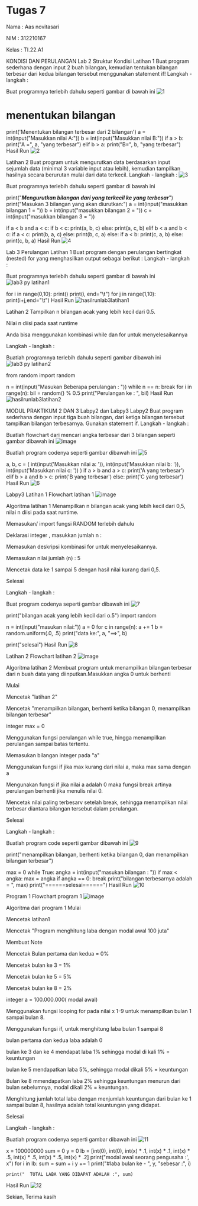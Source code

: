 # Tugas 7

Nama : Aas novitasari

NIM : 312210167

Kelas : TI.22.A1

KONDISI DAN PERULANGAN
Lab 2 Struktur Kondisi
Latihan 1
Buat program sederhana dengan input 2 buah bilangan, kemudian tentukan bilangan terbesar dari kedua bilangan tersebut menggunakan statement if!
Langkah - langkah :

Buat programnya terlebih dahulu seperti gambar di bawah ini
![1](https://user-images.githubusercontent.com/116045324/200510424-3d0b51d6-6831-4eb0-a87e-ba824a0f321c.PNG)

# menentukan bilangan
print('Menentukan bilangan terbesar dari 2 bilangan')
a = int(input("Masukkan nilai A:"))
b = int(input("Masukkan nilai B:"))
if a > b:
    print("A =", a, "yang terbesar")
elif b > a:
    print("B=", b, "yang terbesar")
Hasil Run
![2](https://user-images.githubusercontent.com/116045324/200510689-e1554b83-9946-447a-8778-a01d1f4dc811.PNG)


Latihan 2
Buat program untuk mengurutkan data berdasarkan input sejumlah data (minimal 3 variable input atau lebih), kemudian tampilkan hasilnya secara berurutan mulai dari data terkecil.
Langkah - langkah :
![3](https://user-images.githubusercontent.com/116045324/200511428-f2806cde-237b-4e5d-afe1-35986d3df740.PNG)

Buat programnya terlebih dahulu seperti gambar di bawah ini


print("_____Mengurutkan bilangan dari yang terkecil ke yang terbesar_____")
print("Masukan 3 bilangan yang akan diurutkan:")
a = int(input("masukkan bilangan 1 = "))
b = int(input("masukkan bilangan 2 = "))
c = int(input("masukkan bilangan 3 = "))

if a < b and a < c:
    if b < c:
        print(a, b, c)
    else:
        print(a, c, b)
elif b < a and b < c:
    if a < c:
        print(b, a, c)
    else:
        print(b, c, a)
else:
    if a < b:
        print(c, a, b)
    else:
        print(c, b, a)
Hasil Run
![4](https://user-images.githubusercontent.com/116045324/200519552-b1709006-1b63-4fcd-a104-2221135fdc37.PNG)



Lab 3 Perulangan
Latihan 1
Buat program dengan perulangan bertingkat (nested) for yang menghasilkan output sebagai berikut :
Langkah - langkah :

Buat programnya terlebih dahulu seperti gambar di bawah ini
![lab3 py latihan1](https://user-images.githubusercontent.com/116045324/200520452-74326b77-af0a-4809-984c-a0159e696c55.PNG)



for i in range(0,10):
    print()
    print(i, end="\t")
    for j in range(1,10):
        print(i+j,end="\t")
Hasil Run
![hasilrunlab3latihan1](https://user-images.githubusercontent.com/116045324/200520597-5769bd94-f4cf-4f7b-bc04-7b82a7ae8223.PNG)


Latihan 2
Tampilkan n bilangan acak yang lebih kecil dari 0.5.

Nilai n diisi pada saat runtime

Anda bisa menggunakan kombinasi while dan for untuk menyelesaikannya

Langkah - langkah :

Buatlah programnya terlebih dahulu seperti gambar dibawah ini
![lab3 py latihan2](https://user-images.githubusercontent.com/116045324/200520886-50161ce9-7cb8-4059-b746-0706ac1436f6.PNG)

from random import random

n = int(input("Masukan Beberapa perulangan : "))
while n == n:
    break
for i in range(n):
    bil = random() % 0.5
    print("Perulangan ke : ", bil)
Hasil Run
![hasilrunlab3latihan2](https://user-images.githubusercontent.com/116045324/200521026-8c907426-594b-4fca-94e1-1b99fa04a3f2.PNG)


MODUL PRAKTIKUM 2 DAN 3
Labpy2 dan Labpy3
Labpy2
Buat program sederhana dengan input tiga buah bilangan, dari ketiga bilangan tersebut tampilkan bilangan terbesarnya. Gunakan statement if.
Langkah - langkah :

Buatlah flowchart dari mencari angka terbesar dari 3 bilangan seperti gambar dibawah ini
![image](https://user-images.githubusercontent.com/116045324/200526475-7eaacb57-4c18-4af6-bc1f-e01605c6c90c.png)


Buatlah program codenya seperti gambar dibawah ini
![5](https://user-images.githubusercontent.com/116045324/200522497-3740e197-c79b-4798-a892-8dec1d08226f.PNG)

a, b, c = (
    int(input('Masukkan nilai a: ')),
    int(input('Masukkan nilai b: ')),
    int(input('Masukkan nilai c: '))
)
if a > b and a > c:
    print('A yang terbesar')
elif b > a and b > c:
    print('B yang terbesar')
else:
    print('C yang terbesar')
Hasil Run
![6](https://user-images.githubusercontent.com/116045324/200522937-4d700c63-4ff5-455b-a67e-941f613797a6.PNG)


Labpy3
Latihan 1
Flowchart latihan 1
![image](https://user-images.githubusercontent.com/116045324/200526864-a34e40e2-0ea1-4fbd-9e82-cde0cb131166.png)



Algoritma latihan 1
Menampilkan n bilangan acak yang lebih kecil dari 0,5, nilai n diisi pada saat runtime.

Memasukan/ import fungsi RANDOM terlebih dahulu

Deklarasi integer , masukkan jumlah n :

Memasukan deskripsi kombinasi for untuk menyelesaikannya.

Memasukan nilai jumlah (n) : 5

Mencetak data ke 1 sampai 5 dengan hasil nilai kurang dari 0,5.

Selesai

Langkah - langkah :

Buat program codenya seperti gambar dibawah ini
![7](https://user-images.githubusercontent.com/116045324/200523208-c3820859-650b-4d6b-859a-cd5c12ee2746.PNG)


print("bilangan acak yang lebih kecil dari o.5")
import random

n = int(input("masukan nilai:"))
a = 0
for c in range(n):
    a += 1
    b = random.uniform(.0, .5)
    print("data ke:", a, "==>", b)

print("selesai")
Hasil Run
![8](https://user-images.githubusercontent.com/116045324/200523372-1984262d-7619-4b9b-9a26-3899377ce3ff.PNG)


Latihan 2
Flowchart latihan 2
![image](https://user-images.githubusercontent.com/116045324/200527044-7a88c7b5-044a-4e47-9cbc-8d23cc3dcb1d.png)



Algoritma latihan 2
Membuat program untuk menampilkan bilangan terbesar dari n buah data yang diinputkan.Masukkan angka 0 untuk berhenti

Mulai

Mencetak "latihan 2"

Mencetak "menampilkan bilangan, berhenti ketika bilangan 0, menampilkan bilangan terbesar"

integer max = 0

Menggunakan fungsi perulangan while true, hingga menampilkan perulangan sampai batas tertentu.

Memasukan bilangan integer pada "a"

Menggunakan fungsi if jika max kurang dari nilai a, maka max sama dengan a

Mengunakan fungsi if jika nilai a adalah 0 maka fungsi break artinya perulangan berhenti jika menulis nilai 0.

Mencetak nilai paling terbesarv setelah break, sehingga menampilkan nilai terbesar diantara bilangan tersebut dalam perulangan.

Selesai

Langkah - langkah :

Buatlah program code seperti gambar dibawah ini
![9](https://user-images.githubusercontent.com/116045324/200524127-5558074c-5aed-41e8-9e23-fe5548916935.PNG)


print("menampilkan bilangan, berhenti ketika bilangan 0, dan menampilkan bilangan terbesar")

max = 0
while True:
    angka = int(input("masukan bilangan : "))
    if max < angka:
        max = angka
    if angka == 0:
        break
print("bilangan terbesarnya adalah = ", max)
print("======selesai======")
Hasil Run
![10](https://user-images.githubusercontent.com/116045324/200524618-834e842d-d0b2-49ae-bc10-3705709eaf91.PNG)


Program 1
Flowchart program 1
![image](https://user-images.githubusercontent.com/116045324/200527219-63ac7348-c657-4ecd-ab06-9c2138c106b9.png)



Algoritma dari program 1
Mulai

Mencetak latihan1

Mencetak "Program menghitung laba dengan modal awal 100 juta"

Membuat Note

Mencetak Bulan pertama dan kedua = 0%

Mencetak bulan ke 3 = 1%

Mencetak bulan ke 5 = 5%

Mencetak bulan ke 8 = 2%

integer a = 100.000.000( modal awal)

Menggunakan fungsi looping for pada nilai x 1-9 untuk menampilkan bulan 1 sampai bulan 8.

Menggunakan fungsi if, untuk menghitung laba bulan 1 sampai 8

bulan pertama dan kedua laba adalah 0

bulan ke 3 dan ke 4 mendapat laba 1% sehingga modal di kali 1% = keuntungan

bulan ke 5 mendapatkan laba 5%, sehingga modal dikali 5% = keuntungan

Bulan ke 8 mmendapatkan laba 2% sehingga keuntungan menurun dari bulan sebelumnya, modal dikali 2% = keuntungan.

Menghitung jumlah total laba dengan menjumlah keuntungan dari bulan ke 1 sampai bulan 8, hasilnya adalah total keuntungan yang didapat.

Selesai

Langkah - langkah :

Buatlah program codenya seperti gambar dibawah ini
![11](https://user-images.githubusercontent.com/116045324/200524991-5a13f833-e886-4674-a20e-4264afbec5a2.PNG)


x = 100000000
sum = 0
y = 0
lb = [int(0), int(0), int(x) * .1, int(x) * .1, int(x) * .5, int(x) * .5, 
int(x) * .5, int(x) * .2]
print("modal awal seorang pengusaha :', x")
for i in lb:
    sum = sum + i
    y += 1
    print("#laba bulan ke - ", y, "sebesar :", i)

    print("  TOTAL LABA YANG DIDAPAT ADALAH :", sum)
Hasil Run
![12](https://user-images.githubusercontent.com/116045324/200525198-806bd8a2-ba7f-41d1-93b7-d2943fca5653.PNG)


Sekian, Terima kasih
